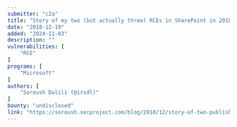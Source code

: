 ```yaml
---
submitter: "c2a"
title: "Story of my two (but actually three) RCEs in SharePoint in 2018"
date: "2018-12-19"
added: "2024-11-03"
description: ""
vulnerabilities: [
    "RCE"
]
programs: [
    "Microsoft"
]
authors: [
    "Soroush Dalili (@irsdl)"
]
bounty: "undisclosed"
link: "https://soroush.secproject.com/blog/2018/12/story-of-two-published-rces-in-sharepoint-workflows/"
---
```





